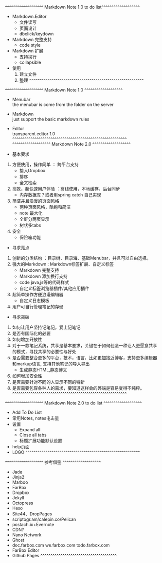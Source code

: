 ^^^^^^^^^^^^^^^^^^^ Markdown Note 1.0 to do list^^^^^^^^^^^^^^^^^^^
- Markdown.Editor
	- 文件读写
	- 页面设计
	- dbclick/keydown
- Markdown 完整支持
	- code style
- Markdown 扩展
	- 支持换行
	- collapsible
- 使用
	1. 建立文件
	1. 整理
^^^^^^^^^^^^^^^^^^^^^^^^^^^^^^^^^^^^^^^^^^^^^^^^^^^^^^^^^

^^^^^^^^^^^^^^^^^^^ Markdown Note 1.0 ^^^^^^^^^^^^^^^^^^^
- Menubar  
	the menubar is come from the folder on the server
- Markdown  
	just support the basic markdown rules
- Editor  
	transparent editor 1.0 
^^^^^^^^^^^^^^^^^^^^^^^^^^^^^^^^^^^^^^^^^^^^^^^^^^^^^^^^^
^^^^^^^^^^^^^^^^^^^ Markdown Note 2.0 ^^^^^^^^^^^^^^^^^^^

- 基本要求
1. 方便使用，操作简单 ： 跨平台支持
	- 接入Dropbox
	- 排序
	- 全文检索
2. 高效，超快速用户体验 ：离线使用，本地缓存，后台同步
	- 内存数据库？或者用spring catch 自己实现
3. 简洁并且浪漫的页面风格
	- 两种页面风格，酷绚和简洁
	- note 最大化
	- 全屏分两页显示
	- 树状多tabs
4. 安全
	- 保险箱功能

- 寻求亮点
1. 创新的分类结构 ：目录树、目录海、基础Menubar，并且可以自由选择。
2. 强大的Markdown : Markdown标签扩展、自定义标签
	- Markdown 完整支持
	- Markdown 添加换行支持
	- code java,js等的代码样式
	- 自定义标签浏览器插件/其他应用插件
3. 超简单操作方便浪漫编辑器
	- 自定义日志模板
4. 用户可自行管理笔记的存储

- 寻求突破
1. 如何让用户坚持记笔记，爱上记笔记
2. 是否有国际化的必要
3. 如何增加开放性
3. 对于一款笔记系统，共享是基本要求，关键在于如何创造一种让人更愿意共享的模式，寻找共享的必要性与好处
5. 是否需要整合更多的平台，技术，语言，比如更加接近博客，支持更多编辑器和markup语言, 支持其他笔记的导入导出
	- 生成静态HTML,静态博文
6. 如何增加安全性
7. 是否需要针对不同的人显示不同的特新
8. 是否需要包容各种人的需求，要知道这样会的弊端是容易变得不纯粹。
^^^^^^^^^^^^^^^^^^^^^^^^^^^^^^^^^^^^^^^^^^^^^^^^^^^^^^^^^	

^^^^^^^^^^^^^^^^^^^ Markdown Note 2.0 to do list ^^^^^^^^^^^^^^^^^^^

- Add To Do List
- 常用Notes, notes电击量
- 设置
	- Expand all
	- Close all tabs
	- 标题扩展功能默认设置
- help页面
- LOGO
^^^^^^^^^^^^^^^^^^^^^^^^^^^^^^^^^^^^^^^^^^^^^^^^^^^^^^^^^

^^^^^^^^^^^^^^^^^^^ 参考借鉴 ^^^^^^^^^^^^^^^^^^^
- Jade
- Jinja2
- Marboo
- FarBox
- Dropbox
- Jekyll
- Octopress
- Hexo
- Site44、DropPages
- scriptogr.am/calepin.co/Pelican
- postach.io+Evernote
- CDN?
- Nano Network
- Ghost
- doc.farbox.com we.farbox.com todo.farbox.com
- FarBox Editor
- Github Pages
^^^^^^^^^^^^^^^^^^^^^^^^^^^^^^^^^^^^^^